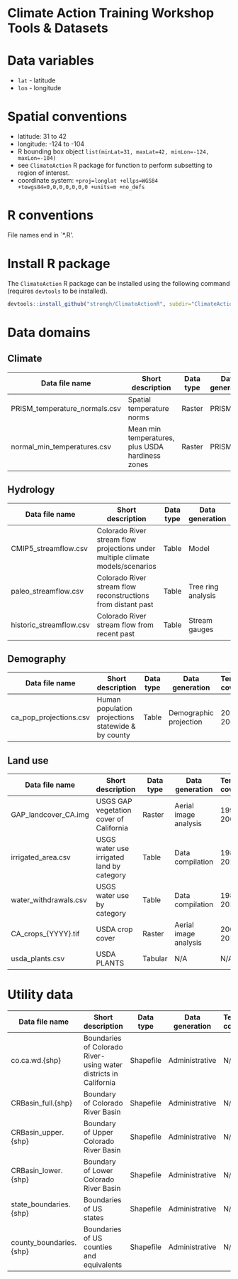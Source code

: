 # Climate Action Training Workshop Tools & Datasets

# Data variables
+ `lat` - latitude
+ `lon` - longitude

# Spatial conventions
+ latitude: 31 to 42
+ longitude: -124 to -104
+ R bounding box object `list(minLat=31, maxLat=42, minLon=-124, maxLon=-104)`
+ see `ClimateAction` R package for function to perform subsetting to region of interest.
+ coordinate system: `+proj=longlat +ellps=WGS84 +towgs84=0,0,0,0,0,0,0 +units=m +no_defs`

# R conventions
File names end in `*.R'.

# Install R package
The `ClimateAction` R package can be installed using the following command (requires `devtools` to be installed).

```r
devtools::install_github("strongh/ClimateActionR", subdir="ClimateAction")
```

# Data domains

## Climate
| Data file name | Short description | Data type | Data generation | Temporal coverage | Temporal Resolution | Spatial coverage | Spatial resolution | Metadata URL |
| -------------- | ----------------- | --------- | --------------- | ----------------- | ------------------- | ---------------- | ------------------ | ------------ |
| PRISM_temperature_normals.csv | Spatial temperature norms | Raster | PRISM | 1981-2010 | monthly | SW USA  | 4km grid squares | http://www.prism.oregonstate.edu/normals/ |
| normal_min_temperatures.csv | Mean min temperatures, plus USDA hardiness zones | Raster | PRISM | 1981-2010 | N/A | contiguous USA | 4km grid squares | http://www.prism.oregonstate.edu/normals/ |

## Hydrology
| Data file name | Short description | Data type | Data generation | Temporal coverage | Temporal Resolution | Spatial coverage | Spatial resolution | Metadata URL |
| -------------- | ----------------- | --------- | --------------- | ----------------- | ------------------- | ---------------- | ------------------ | ------------ |
| CMIP5_streamflow.csv | Colorado River stream flow projections under multiple climate models/scenarios | Table | Model | 1950-2099 | Monthly | 9 georeferenced stations | N/A | http://gdo-dcp.ucllnl.org/downscaled_cmip_projections/ |
| paleo_streamflow.csv | Colorado River stream flow reconstructions from distant past | Table | Tree ring analysis | varies by site, >400 years | Annual | 7 georeferenced stations | N/A | http://treeflow.info/ |
| historic_streamflow.csv | Colorado River stream flow from recent past | Table | Stream gauges | 1906-2012 | Monthly | 9 stations | N/A | http://www.usbr.gov/lc/region/g4000/NaturalFlow/current.html |


## Demography
| Data file name | Short description | Data type | Data generation | Temporal coverage | Temporal Resolution | Spatial coverage | Spatial resolution | Metadata URL |
| -------------- | ----------------- | --------- | --------------- | ----------------- | ------------------- | ---------------- | ------------------ | ------------ |
| ca_pop_projections.csv | Human population projections statewide & by county | Table | Demographic projection | 2010-2060 | Yearly | California | County | http://www.dof.ca.gov/research/demographic/reports/projections/ |

## Land use
| Data file name | Short description | Data type | Data generation | Temporal coverage | Temporal Resolution | Spatial coverage | Spatial resolution | Metadata URL |
| -------------- | ----------------- | --------- | --------------- | ----------------- | ------------------- | ---------------- | ------------------ | ------------ |
| GAP_landcover_CA.img | USGS GAP vegetation cover of California | Raster | Aerial image analysis | 1999-2001 | N/A | California | 30 m | http://gapanalysis.usgs.gov/gaplandcover/data/ |
| irrigated_area.csv | USGS water use irrigated land by category | Table | Data compilation | 1985-2010 | 5 years | California | County | http://waterdata.usgs.gov/ca/nwis/wu |
| water_withdrawals.csv | USGS water use by category | Table | Data compilation | 1985-2010 | 5 years | California | County | http://waterdata.usgs.gov/ca/nwis/wu |
| CA_crops_{YYYY}.tif | USDA crop cover | Raster | Aerial image analysis | 2007-2014 | Annual | California | 30 m | https://catalog.data.gov/dataset/cropscape-cropland-data-layer |
| usda_plants.csv | USDA PLANTS | Tabular | N/A | N/A | N/A | SW USA | N/A | http://plants.usda.gov/adv_search.html |

# Utility data

| Data file name | Short description | Data type | Data generation | Temporal coverage | Temporal Resolution | Spatial coverage | Spatial resolution | Metadata URL |
| -------------- | ----------------- | --------- | --------------- | ----------------- | ------------------- | ---------------- | ------------------ | ------------ |
| co.ca.wd.{shp} | Boundaries of Colorado River-using water districts in California | Shapefile | Administrative | N/A | N/A | N/A | N/A | https://datahub.io/dataset/california-water-district-boundaries |
| CRBasin_full.{shp} | Boundary of Colorado River Basin | Shapefile | Administrative | N/A | N/A | N/A | N/A | https://www.sciencebase.gov/catalog/item/4fb697b2e4b03ad19d64b47f |
| CRBasin_upper.{shp} | Boundary of Upper Colorado River Basin | Shapefile | Administrative | N/A | N/A | N/A | N/A | https://www.sciencebase.gov/catalog/item/4fb697b2e4b03ad19d64b47f |
| CRBasin_lower.{shp} | Boundary of Lower Colorado River Basin | Shapefile | Administrative | N/A | N/A | N/A | N/A | https://www.sciencebase.gov/catalog/item/4fb697b2e4b03ad19d64b47f |
| state_boundaries.{shp} | Boundaries of US states | Shapefile | Administrative | N/A | N/A | N/A | N/A | https://www.census.gov/geo/maps-data/data/tiger-line.html |
| county_boundaries.{shp} | Boundaries of US counties and equivalents | Shapefile | Administrative | N/A | N/A | N/A | N/A | https://www.census.gov/geo/maps-data/data/tiger-line.html |
